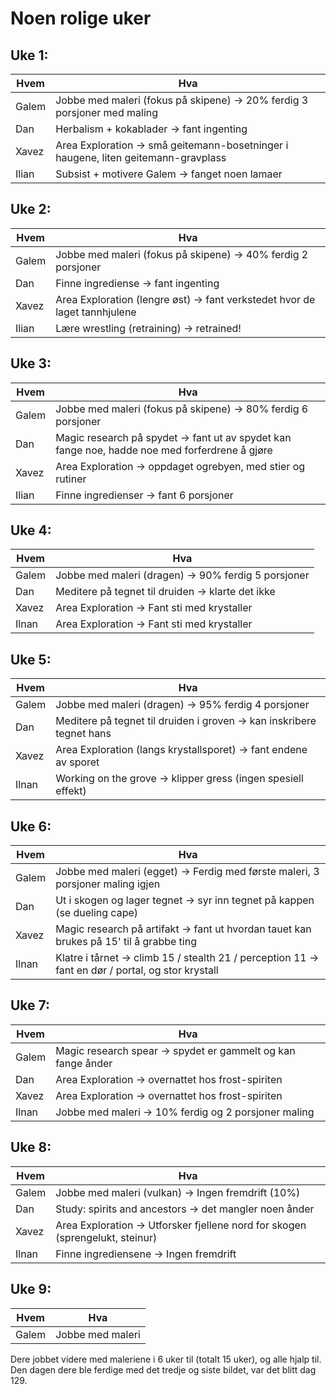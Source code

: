 # Noen rolige uker

## Uke 1:

|Hvem|Hva|
|---|---|
|Galem|Jobbe med maleri (fokus på skipene) -> 20% ferdig 3 porsjoner med maling|
|Dan|Herbalism + kokablader -> fant ingenting|
|Xavez|Area Exploration -> små geitemann-bosetninger i haugene, liten geitemann-gravplass|
|Ilian|Subsist + motivere Galem -> fanget noen lamaer|

## Uke 2:

|Hvem|Hva|
|---|---|
|Galem	|	Jobbe med maleri (fokus på skipene) -> 40% ferdig 2 porsjoner|
|Dan	|	Finne ingrediense -> fant ingenting|
|Xavez	|	Area Exploration (lengre øst) -> fant verkstedet hvor de laget tannhjulene|
|Ilian	|	Lære wrestling (retraining) -> retrained!|

## Uke 3:

|Hvem|Hva|
|---|---|
|Galem	|	Jobbe med maleri (fokus på skipene) -> 80% ferdig 6 porsjoner |
|Dan	|	Magic research på spydet -> fant ut av spydet kan fange noe, hadde noe med forferdrene å gjøre |
|Xavez	|	Area Exploration -> oppdaget ogrebyen, med stier og rutiner |
|Ilian	|	Finne ingredienser ->  fant 6 porsjoner |

## Uke 4:

|Hvem|Hva|
|---|---|
|Galem	|	Jobbe med maleri (dragen) -> 90% ferdig 5 porsjoner|
|Dan	|	Meditere på tegnet til druiden -> klarte det ikke|
|Xavez	|	Area Exploration -> Fant sti med krystaller|
|Ilnan|		Area Exploration -> Fant sti med krystaller|

## Uke 5:

|Hvem|Hva|
|---|---|
|Galem	|	Jobbe med maleri (dragen) -> 95% ferdig 4 porsjoner|
|Dan	|	Meditere på tegnet til druiden i groven -> kan inskribere tegnet hans|
|Xavez	|	Area Exploration (langs krystallsporet) -> fant endene av sporet|
|Ilnan	|	Working on the grove -> klipper gress (ingen spesiell effekt)|

## Uke 6:

|Hvem|Hva|
|---|---|
|Galem	|	Jobbe med maleri (egget) -> Ferdig med første maleri, 3 porsjoner maling igjen|
|Dan	|	Ut i skogen og lager tegnet ->  syr inn tegnet på kappen (se dueling cape)|
|Xavez	|	Magic research på artifakt -> fant ut hvordan tauet kan brukes på 15' til å grabbe ting|
|Ilnan|		Klatre i tårnet -> climb 15 / stealth 21 / perception 11 -> fant en dør / portal, og stor krystall |

## Uke 7:

|Hvem|Hva|
|---|---|
|Galem	|	Magic research spear -> spydet er gammelt og kan fange ånder|
|Dan	|	Area Exploration -> overnattet hos frost-spiriten|
|Xavez	|	Area Exploration ->  overnattet hos frost-spiriten|
|Ilnan		|Jobbe med maleri -> 10% ferdig og 2 porsjoner maling|

## Uke 8:

|Hvem|Hva|
|---|---|
|Galem	|	Jobbe med maleri (vulkan) -> Ingen fremdrift (10%) |
|Dan		|Study: spirits and ancestors -> det mangler noen ånder |
|Xavez	|	Area Exploration -> Utforsker fjellene nord for skogen (sprengelukt, steinur)|
|Ilnan	|	Finne ingrediensene -> Ingen fremdrift|

## Uke 9:

|Hvem|Hva|
|---|---|
|Galem	|	Jobbe med maleri|

Dere jobbet videre med maleriene i 6 uker til (totalt 15 uker), og alle hjalp til. Den dagen dere ble ferdige med det tredje og siste bildet, var det blitt dag 129.
